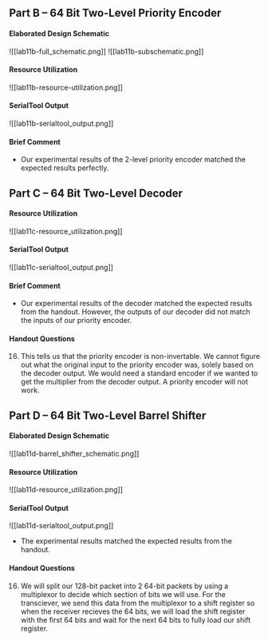 ## Part B – 64 Bit Two-Level Priority Encoder
#### Elaborated Design Schematic
![[lab11b-full_schematic.png]]
![[lab11b-subschematic.png]]
#### Resource Utilization
![[lab11b-resource-utilization.png]]
#### SerialTool Output
![[lab11b-serialtool_output.png]]
#### Brief Comment
- Our experimental results of the 2-level priority encoder matched the expected results perfectly.
## Part C – 64 Bit Two-Level Decoder
#### Resource Utilization
![[lab11c-resource_utilization.png]]
#### SerialTool Output
![[lab11c-serialtool_output.png]]
#### Brief Comment
- Our experimental results of the decoder matched the expected results from the handout. However, the outputs of our decoder did not match the inputs of our priority encoder.
#### Handout Questions
16. This tells us that the priority encoder is non-invertable. We cannot figure out what the original input to the priority encoder was, solely based on the decoder output. We would need a standard encoder if we wanted to get the multiplier from the decoder output. A priority encoder will not work.
## Part D – 64 Bit Two-Level Barrel Shifter
#### Elaborated Design Schematic
![[lab11d-barrel_shifter_schematic.png]]
#### Resource Utilization
![[lab11d-resource_utilization.png]]
#### SerialTool Output
![[lab11d-serialtool_output.png]]
- The experimental results matched the expected results from the handout.
#### Handout Questions
16. We will split our 128-bit packet into 2 64-bit packets by using a multiplexor to decide which section of bits we will use. For the transciever, we send this data from the multiplexor to a shift register so when the receiver recieves the 64 bits, we will load the shift register with the first 64 bits and wait for the next 64 bits to fully load our shift register.